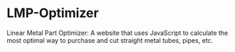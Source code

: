 # LMP-Optimizer
Linear Metal Part Optimizer: A website that uses JavaScript to calculate the most optimal way to purchase and cut straight metal tubes, pipes, etc.
